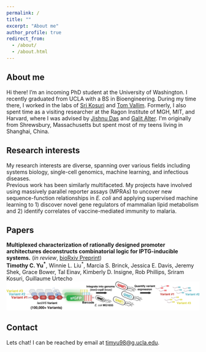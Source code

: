 ```yaml
---
permalink: /
title: ""
excerpt: "About me"
author_profile: true
redirect_from: 
  - /about/
  - /about.html
---
```

About me
------
Hi there! I’m an incoming PhD student at the University of Washington. I recently graduated from UCLA with a BS in Bioengineering. During my time there, I worked in the labs of [Sri Kosuri](http://www.kosurilab.org/) and [Tom Vallim](https://tarling-vallimlab.dgsom.ucla.edu/pages/). Formerly, I also spent time as a visiting researcher at the Ragon Institute of MGH, MIT, and Harvard, where I was advised by [Jishnu Das](https://www.immunology.pitt.edu/person/jishnu-das-phd) and [Galit Alter](https://www.ragoninstitute.org/portfolio-item/alter-lab/). I'm originally from Shrewsbury, Massachusetts but spent most of my teens living in Shanghai, China.

Research interests
------
My research interests are diverse, spanning over various fields including systems biology, single-cell genomics, machine learning, and infectious diseases.   
Previous work has been similarly multifaceted. My projects have involved using massively parallel reporter assays (MPRAs) to uncover new sequence-function relationships in *E. coli* and applying supervised machine learning to 1) discover novel gene regulators of mammalian lipid metabolism and 2) identify correlates of vaccine-mediated immunity to malaria.

Papers
------
**Multiplexed characterization of rationally designed promoter architectures deconstructs combinatorial logic for IPTG-inducible systems.** (*in review*, [bioRxiv Preprint](https://www.biorxiv.org/content/10.1101/2020.01.31.928689v1))<br/>
**Timothy C. Yu<sup>*</sup>**, Winnie L. Liu<sup>*</sup>, Marcia S. Brinck, Jessica E. Davis, Jeremy Shek, Grace Bower, Tal Einav, Kimberly D. Insigne, Rob Phillips, Sriram Kosuri, Guillaume Urtecho <br/>
![induce_overview](/images/induce.png)

Contact
------
Lets chat! I can be reached by email at timyu98@g.ucla.edu. 
